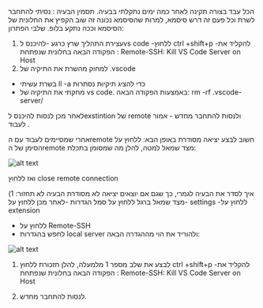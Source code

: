 הכל עבד בצורה תקינה לאחר כמה ימים נתקלתי בבעיה.
תסמין הבעיה : 
נסיתי להתחבר לשרת וכל פעם זה דרש סיסמא, למרות שהסיסמא נכונה זה שוב הקפיץ את החלונית של הסיסמא וככה נתקע בלופ.
שלבי הפתרון:
1) עצירת התהליך שרץ כרגע
-להיכנס לvs code
-ללחוץ ctrl +shift+p 
-להקליד את הפקודה הבאה בחלונית שנפתחת :
Remote-SSH: Kill VS Code Server on Host
2) למחוק מהשרת את התיקיה של .vscode 
- בשרת עשיתי ll -a  כדי להציג תיקיות נסתרות
-  מחקתי את התיקיה של vs code. באמצעות הפקודה הבאה:
 rm -rf .vscode-server/

לאחר מכן לנסות להיכנס לexstintion של remote ולנסות להתחבר מחדש - אמור לעבוד .

אחרי שמסיימים לעבוד עם הremote חשוב לבצע יציאה מסודרת באופן הבא:
ללחוץ על הסימן של הremote מצד שמאל למטה, להלן מה שמסומן בתכלת:

![alt text](Scripts/image-1.png)

ואז ללחוץ close remote connection 

איך לסדר את הבעיה לגמרי, כך שגם אם יוצאים יציאה לא מסודרת הבעיה לא תחזור:
1)
 -מצד שמאל ברגל ללחוץ על סמל הגדרות
-לאחר מכן ללחוץ על settings
-ללחוץ על extension
- ללחוץ על Remote-SSH 
- לחפש בהגדרות local server ולהוריד את הוי מההגדרה הבאה:


![alt text](Scripts/image-3.png)

1) לבצע את שלב מספר 1 מלמעלה, להלן תזכורת
ללחוץ ctrl +shift+p 
-להקליד את הפקודה הבאה בחלונית שנפתחת :
Remote-SSH: Kill VS Code Server on Host

1) לנסות להתחבר מחדש.


